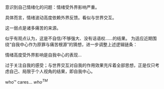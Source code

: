 意识到自己情绪化的问题：情绪受外界影响严重。

具体而言，情绪波动高度依赖外界反馈。看似与世界交互。

这一弱点是诸多痛苦的来源。

似乎有观点认为，这是不自信/不够强大、没有话语权……的结果。
为适应近期围绕“自我中心作为原罪与痛苦根源”的猜想，进一步调整上述逻辑链条：

情绪高度受外界影响是自我中心的表现…

过于关注自我的感受；与世界交互对自我的作用效果充斥着全部思想，正是仅只考虑自己、局限于个人视角的结果，即自我中心。

who™ cares... ${who}^{TM}$

